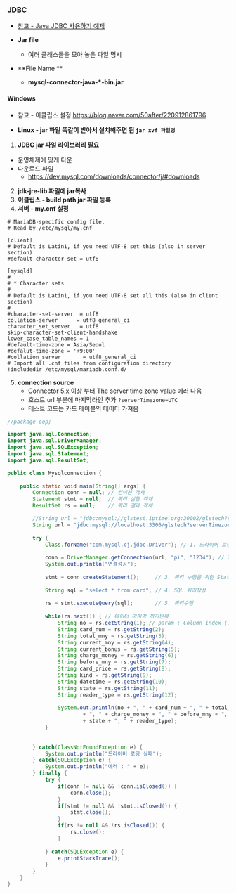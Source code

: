 ### JDBC 

- [참고 - Java JDBC 사용하기 예제](https://victorydntmd.tistory.com/145)

- **Jar file**

  - 여러 클래스들을 모아 놓은 파일 명시 

- **File Name **

  - **mysql-connector-java-*-bin.jar**

    

#### Windows

- 참고 - 이클립스 설정 https://blog.naver.com/50after/220912861796 

- **Linux - jar 파일 똑같이 받아서 설치해주면 됨 `jar xvf 파일명`** 

  

1.  **JDBC jar 파일 라이브러리 필요**	
   - 운영체제에 맞게 다운	
   - 다운로드 파일 
     - https://dev.mysql.com/downloads/connector/j/#downloads



2. **jdk-jre-lib 파일에 jar복사** 
3. **이클립스 - build path jar 파일 등록** 
4. **서버 - my.cnf 설정** 

```shell
# MariaDB-specific config file.
# Read by /etc/mysql/my.cnf

[client]
# Default is Latin1, if you need UTF-8 set this (also in server section)
#default-character-set = utf8

[mysqld]
#
# * Character sets
#
# Default is Latin1, if you need UTF-8 set all this (also in client section)
#
#character-set-server  = utf8
collation-server      = utf8_general_ci
character_set_server   = utf8
skip-character-set-client-handshake
lower_case_table_names = 1
#default-time-zone = Asia/Seoul
#defalut-time-zone = '+9:00'
#collation_server       = utf8_general_ci
# Import all .cnf files from configuration directory
!includedir /etc/mysql/mariadb.conf.d/

```



5. **connection source**
   - Connector 5.x 이상 부터 The server time zone value 에러 나옴 
   - 호스트 url 부분에 마지막라인 추가 `?serverTimezone=UTC`
   - 테스트 코드는 카드 테이블의 데이터 가져옴 

```java
//package oop;

import java.sql.Connection;
import java.sql.DriverManager;
import java.sql.SQLException;
import java.sql.Statement;
import java.sql.ResultSet;

public class Mysqlconnection {
	
	public static void main(String[] args) {
		Connection conn = null; // 컨넥션 객체  
		Statement stmt = null;  // 쿼리 실행 객체 
		ResultSet rs = null;    // 쿼리 결과 객체 

		//String url = "jdbc:mysql://glstest.iptime.org:30002/glstech?serverTimezone=UTC"; // host
		String url = "jdbc:mysql://localhost:3306/glstech?serverTimezone=UTC";
		
		try {
			Class.forName("com.mysql.cj.jdbc.Driver"); // 1. 드라이버 로딩 
			
			conn = DriverManager.getConnection(url, "pi", "1234"); // 2. 연결(url, user, password)
			System.out.println("연결성공");
			
			stmt = conn.createStatement();     // 3. 쿼리 수행을 위한 Statement 객체생성
			
			String sql = "select * from card"; // 4. SQL 쿼리작성 
			
			rs = stmt.executeQuery(sql);       // 5. 쿼리수행
			
			while(rs.next()) { // 데이터 마지막 까지반복 
				String no = rs.getString(1); // param : Column index (1부터 시작)   
				String card_num = rs.getString(2);
				String total_mny = rs.getString(3);
				String current_mny = rs.getString(4);
				String current_bonus = rs.getString(5);
				String charge_money = rs.getString(6);
				String before_mny = rs.getString(7);
				String card_price = rs.getString(8);
				String kind = rs.getString(9);
				String datetime = rs.getString(10);
				String state = rs.getString(11);
				String reader_type = rs.getString(12);
				
				System.out.println(no + ", " + card_num + ", " + total_mny + ", " + current_mny + ", " + current_bonus
						+ ", " + charge_money + ", " + before_mny + ", " + card_price + ", " + kind + ", " + datetime + ", "
						+ state + ", " + reader_type);
			}
			
			
		} catch(ClassNotFoundException e) {
			System.out.println("드라이버 로딩 실패");
		} catch(SQLException e) {
			System.out.println("에러 : " + e);
		} finally {
			try {
				if(conn != null && !conn.isClosed()) {
					conn.close();
				}
				if(stmt != null && !stmt.isClosed()) {
					stmt.close();
				}
				if(rs != null && !rs.isClosed()) {
					rs.close();
				}
				
			} catch(SQLException e) {
				e.printStackTrace();
			}
		}
	}
}	

```



